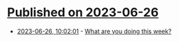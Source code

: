 # [Published on 2023-06-26](index.md)

* [2023-06-26, 10:02:01](https://lobste.rs/s/sajn1j/what_are_you_doing_this_week) - [What are you doing this week?](https://lobste.rs/s/sajn1j/what_are_you_doing_this_week)
